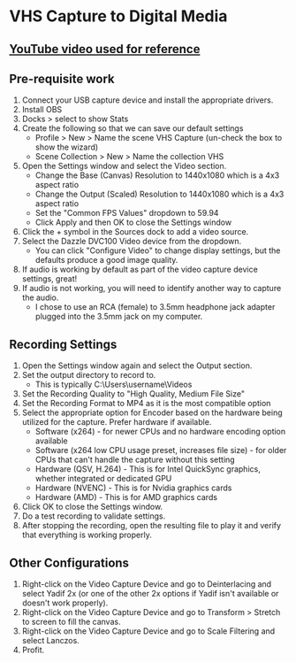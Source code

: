 # VHS Capture to Digital Media

## <a href="https://www.youtube.com/watch?v=tk-n7IlrXI4" target="_blank">YouTube video used for reference</a>


## Pre-requisite work
1. Connect your USB capture device and install the appropriate drivers.
2. Install OBS
3. Docks > select to show Stats
4. Create the following so that we can save our default settings
    - Profile > New > Name the scene VHS Capture (un-check the box to show the wizard)
    - Scene Collection > New > Name the collection VHS
5. Open the Settings window and select the Video section.
    - Change the Base (Canvas) Resolution to 1440x1080 which is a 4x3 aspect ratio
    - Change the Output (Scaled) Resolution to 1440x1080 which is a 4x3 aspect ratio
    - Set the "Common FPS Values" dropdown to 59.94
    - Click Apply and then OK to close the Settings window
6. Click the + symbol in the Sources dock to add a video source.
7. Select the Dazzle DVC100 Video device from the dropdown.
    - You can click "Configure Video" to change display settings, but the defaults produce a good image quality.
8. If audio is working by default as part of the video capture device settings, great!
9. If audio is not working, you will need to identify another way to capture the audio.
    - I chose to use an RCA (female) to 3.5mm headphone jack adapter plugged into the 3.5mm jack on my computer.

## Recording Settings
1. Open the Settings window again and select the Output section.
2. Set the output directory to record to.
    - This is typically C:\Users\username\Videos
3. Set the Recording Quality to "High Quality, Medium File Size"
4. Set the Recording Format to MP4 as it is the most compatible option
5. Select the appropriate option for Encoder based on the hardware being utilized for the capture. Prefer hardware if available.
    - Software (x264) - for newer CPUs and no hardware encoding option available
    - Software (x264 low CPU usage preset, increases file size) - for older CPUs that can't handle the capture without this setting
    - Hardware (QSV, H.264) - This is for Intel QuickSync graphics, whether integrated or dedicated GPU
    - Hardware (NVENC) - This is for Nvidia graphics cards
    - Hardware (AMD) - This is for AMD graphics cards
6. Click OK to close the Settings window.
7. Do a test recording to validate settings.
8. After stopping the recording, open the resulting file to play it and verify that everything is working properly.

## Other Configurations
1. Right-click on the Video Capture Device and go to Deinterlacing and select Yadif 2x (or one of the other 2x options if Yadif isn't available or doesn't work properly).
2. Right-click on the Video Capture Device and go to Transform > Stretch to screen to fill the canvas.
3. Right-click on the Video Capture Device and go to Scale Filtering and select Lanczos.
4. Profit.
